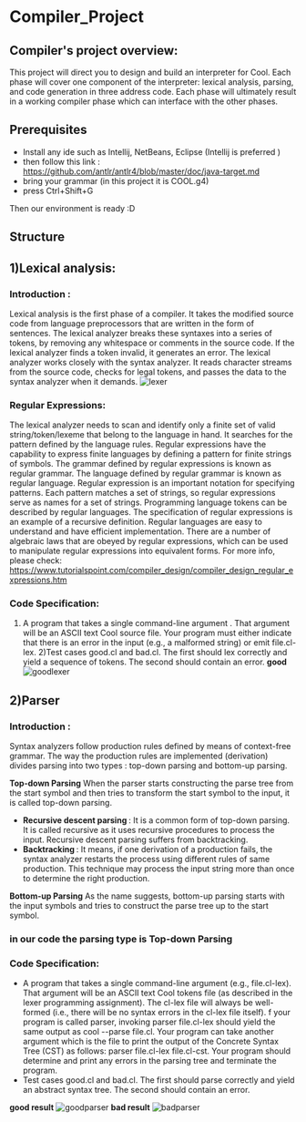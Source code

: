 # Compiler_Project
## Compiler's project overview:

This project will direct you to design and build an interpreter for Cool. Each phase will cover one component of the interpreter:    lexical analysis, parsing, and code generation in three address code. Each phase will ultimately result in a working compiler phase which can interface with the other phases.

## Prerequisites
- Install any  ide such as Intellij, NetBeans, Eclipse (Intellij is preferred )
- then follow this link : https://github.com/antlr/antlr4/blob/master/doc/java-target.md
- bring your grammar (in this project it is COOL.g4)
- press Ctrl+Shift+G

Then our environment is ready  :D
## Structure
## 1)Lexical analysis:
### Introduction :
Lexical analysis is the first phase of a compiler. It takes the modified source code from language preprocessors that are written in the form of sentences. The lexical analyzer breaks these syntaxes into a series of tokens, by removing any whitespace or comments in the source code.
If the lexical analyzer finds a token invalid, it generates an error. The lexical analyzer works closely with the syntax analyzer. It reads character streams from the source code, checks for legal tokens, and passes the data to the syntax analyzer when it demands.
![lexer](https://user-images.githubusercontent.com/38635461/58596372-11534d80-8274-11e9-8aa7-9d27ebfb1648.PNG)


### Regular Expressions:

The lexical analyzer needs to scan and identify only a finite set of valid string/token/lexeme that belong to the language in hand. It searches for the pattern defined by the language rules.
Regular expressions have the capability to express finite languages by defining a pattern for finite strings of symbols. The grammar defined by regular expressions is known as regular grammar.
The language defined by regular grammar is known as regular language.
Regular expression is an important notation for specifying patterns. 
Each pattern matches a set of strings, so regular expressions serve as names for a set of strings. Programming language tokens can be described by regular languages. The specification of regular expressions is an example of a recursive definition. Regular languages are easy to understand and have efficient implementation.
There are a number of algebraic laws that are obeyed by regular expressions, which can be used to manipulate regular expressions into equivalent forms.
For more info, 
please check: https://www.tutorialspoint.com/compiler_design/compiler_design_regular_expressions.htm
### Code Specification:
1) A program that takes a single command-line argument . That argument will be an ASCII text Cool source file. Your program must either indicate that there is an error in the input (e.g., a malformed string) or emit file.cl-lex.
2)Test cases good.cl and bad.cl. The first should lex correctly and yield a sequence of tokens. The second should contain an error.
**good**
![goodlexer](https://user-images.githubusercontent.com/38635461/58597314-ab68c500-8277-11e9-8a7a-a9bea0116eac.jpg)
## 2)Parser
### Introduction :
Syntax analyzers follow production rules defined by means of context-free grammar. The way the production rules are implemented (derivation) divides parsing into two types : top-down parsing and bottom-up parsing.

**Top-down Parsing**
When the parser starts constructing the parse tree from the start symbol and then tries to transform the start symbol to the input, it is called top-down parsing.
- <b>Recursive descent parsing </b>: It is a common form of top-down parsing. It is called recursive as it uses recursive procedures to process the input. Recursive descent parsing suffers from backtracking.
- <b>Backtracking </b>: It means, if one derivation of a production fails, the syntax analyzer restarts the process using different rules of same production. This technique may process the input string more than once to determine the right production. 

**Bottom-up Parsing**
  As the name suggests, bottom-up parsing starts with the input symbols and tries to construct the parse tree up to the start symbol.
  ###  in our code the parsing type is **Top-down Parsing**
 ### Code Specification:
  *  A program that takes a single command-line argument (e.g., file.cl-lex). That argument will be an ASCII text Cool tokens file (as described in the lexer programming assignment). The cl-lex file will always be well-formed (i.e., there will be no syntax errors in the cl-lex file itself).
  f your program is called parser, invoking parser file.cl-lex should yield the same output as cool --parse file.cl.
Your program can take another argument which is the file to print the output of the Concrete Syntax Tree (CST) as follows: parser file.cl-lex file.cl-cst.
  Your program should determine and print any errors in the parsing tree and terminate the program.
  * Test cases good.cl and bad.cl. The first should parse correctly and yield an abstract syntax tree. The second should contain an error.
  
   **good result**
   ![goodparser](https://user-images.githubusercontent.com/38635461/58598772-f8e83080-827d-11e9-84c7-53226c5f3126.jpg)
   **bad result**
   ![badparser](https://user-images.githubusercontent.com/38635461/58599460-ab20f780-8280-11e9-85a6-bbeaf1a59d5d.jpg)

